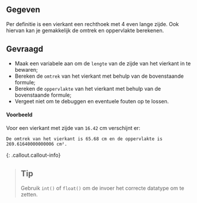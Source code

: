 ## Gegeven

Per definitie is een vierkant een rechthoek met 4 even lange zijde. Ook hiervan kan je gemakkelijk de omtrek en oppervlakte berekenen.

## Gevraagd

* Maak een variabele aan om de `lengte` van de zijde van het vierkant in te bewaren;
* Bereken de `omtrek` van het vierkant met behulp van de bovenstaande formule;
* Bereken de `oppervlakte` van het vierkant met behulp van de bovenstaande formule;
* Vergeet niet om te debuggen en eventuele fouten op te lossen.

#### Voorbeeld

Voor een vierkant met zijde van `16.42` cm verschijnt er:

```
De omtrek van het vierkant is 65.68 cm en de oppervlakte is 269.61640000000006 cm².
```

{: .callout.callout-info}
>## Tip
> Gebruik `int()` of `float()` om de invoer het correcte datatype om te zetten. 
